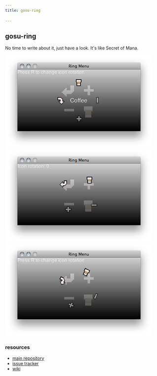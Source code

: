 ```yaml
---
title: gosu-ring

---
```


## gosu-ring

No time to write about it, just have a look. It's like Secret of Mana.

![the menu at rest](images/menu-coffee.png)
![with icon rotation off](images/menu-no-rotation.png)
![with icon rotation](images/menu-rotation.png)

### resources

* [main repository][REPO]
* [issue tracker][ISSU]
* [wiki][WIKI]

[REPO]: http://github.com/erisdiscord/gosu-ring
[ISSU]: http://github.com/erisdiscord/gosu-ring/issues
[WIKI]: http://wiki.github.com/erisdiscord/gosu-ring
